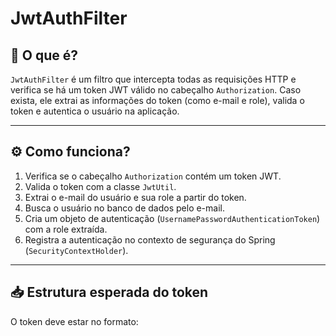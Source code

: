 # JwtAuthFilter

## 📌 O que é?

`JwtAuthFilter` é um filtro que intercepta todas as requisições HTTP e verifica se há um token JWT válido no cabeçalho `Authorization`. Caso exista, ele extrai as informações do token (como e-mail e role), valida o token e autentica o usuário na aplicação.

---

## ⚙️ Como funciona?

1. Verifica se o cabeçalho `Authorization` contém um token JWT.
2. Valida o token com a classe `JwtUtil`.
3. Extrai o e-mail do usuário e sua role a partir do token.
4. Busca o usuário no banco de dados pelo e-mail.
5. Cria um objeto de autenticação (`UsernamePasswordAuthenticationToken`) com a role extraída.
6. Registra a autenticação no contexto de segurança do Spring (`SecurityContextHolder`).

---

## 📥 Estrutura esperada do token

O token deve estar no formato:

